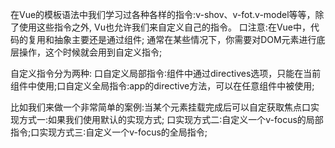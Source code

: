 在Vue的模板语法中我们学习过各种各样的指令:v-shov、v-fot.v-model等等，除了使用这些指令之外, Vu也允许我们来自定义自己的指令。
口注意:在Vue中，代码的复用和抽象主要还是通过组件;
通常在某些情况下，你需要对DOM元素进行底层操作，这个时候就会用到自定义指令;


自定义指令分为两种:
口自定义局部指令∶组件中通过directives选项，只能在当前组件中使用;口自定义全局指令:app的directive方法，可以在任意组件中被使用;



比如我们来做一个非常简单的案例:当某个元素挂载完成后可以自定获取焦点口实现方式一:如果我们使用默认的实现方式;
口实现方式二∶自定义一个v-focus的局部指令;口实现方式三∶自定义一个v-focus的全局指令;
